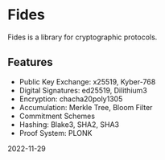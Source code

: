 # Fides

Fides is a library for cryptographic protocols.

## Features

- Public Key Exchange: x25519, Kyber-768
- Digital Signatures: ed25519, Dilithium3 
- Encryption: chacha20poly1305
- Accumulation: Merkle Tree, Bloom Filter
- Commitment Schemes
- Hashing: Blake3, SHA2, SHA3
- Proof System: PLONK

2022-11-29
